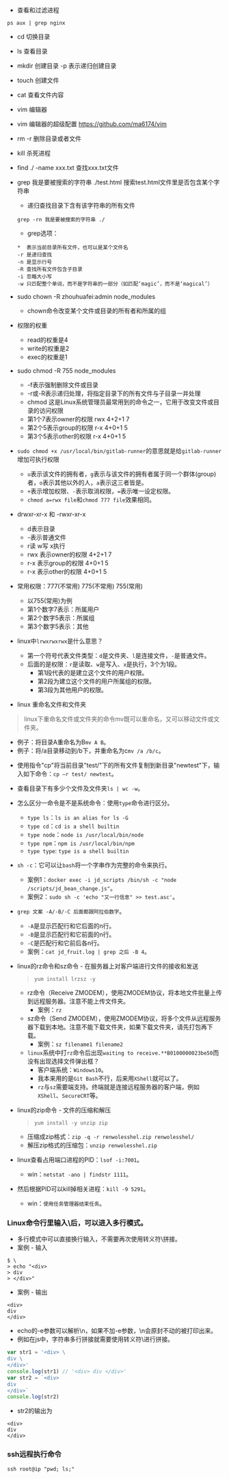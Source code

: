 * 查看和过滤进程
```
ps aux | grep nginx
```
* cd 切换目录
* ls 查看目录
* mkdir 创建目录 -p 表示递归创建目录
* touch 创建文件
* cat 查看文件内容
* vim 编辑器
* vim 编辑器的超级配置 https://github.com/ma6174/vim
* rm -r 删除目录或者文件
* kill 杀死进程
* find ./ -name xxx.txt 查找xxx.txt文件
* grep 我是要被搜索的字符串 ./test.html 搜索test.html文件里是否包含某个字符串
    - 递归查找目录下含有该字符串的所有文件
    ```
    grep -rn 我是要被搜索的字符串 ./
    ```
    - grep选项：
    ```
    *  表示当前目录所有文件，也可以是某个文件名
    -r 是递归查找
    -n 是显示行号
    -R 查找所有文件包含子目录
    -i 忽略大小写
    -w 只匹配整个单词，而不是字符串的一部分（如匹配‘magic’，而不是‘magical’）
    ```
* sudo chown -R zhouhuafei:admin node_modules
    - chown命令改变某个文件或目录的所有者和所属的组
* 权限的权重
    - read的权重是4
    - write的权重是2
    - exec的权重是1
* sudo chmod -R 755 node_modules
    - -f表示强制删除文件或目录
    - -r或-R表示递归处理，将指定目录下的所有文件与子目录一并处理
    - chmod 这是Linux系统管理员最常用到的命令之一，它用于改变文件或目录的访问权限
    - 第1个7表示owner的权限 rwx 4+2+1 7
    - 第2个5表示group的权限 r-x 4+0+1 5
    - 第3个5表示other的权限 r-x 4+0+1 5
* `sudo chmod +x /usr/local/bin/gitlab-runner`的意思就是给`gitlab-runner`增加可执行权限
  - `u`表示该文件的拥有者，`g`表示与该文件的拥有者属于同一个群体(group)者，`o`表示其他以外的人，`a`表示这三者皆是。
  - `+`表示增加权限、`-`表示取消权限，`=`表示唯一设定权限。
  - `chmod a=rwx file`和`chmod 777 file`效果相同。
* drwxr-xr-x 和 -rwxr-xr-x
    - d表示目录
    - -表示普通文件
    - r读 w写 x执行
    - rwx 表示owner的权限 4+2+1 7
    - r-x 表示group的权限 4+0+1 5
    - r-x 表示other的权限 4+0+1 5
* 常用权限：777(不常用) 775(不常用) 755(常用)
    - 以755(常用)为例
    - 第1个数字7表示：所属用户
    - 第2个数字5表示：所属组
    - 第3个数字5表示：其他
* linux中`lrwxrwxrwx`是什么意思？
  - 第一个符号代表文件类型：`d`是文件夹、`l`是连接文件，`-`是普通文件。
  - 后面的是权限：`r`是读取、`w`是写入、`x`是执行，3个为1段。
    - 第1段代表的是建立这个文件的用户权限。
    - 第2段为建立这个文件的用户所属组的权限。
    - 第3段为其他用户的权限。

* linux 重命名文件和文件夹
> linux下重命名文件或文件夹的命令mv既可以重命名，又可以移动文件或文件夹。
 - 例子：将目录A重命名为B```mv A B```。
 - 例子：将/a目录移动到/b下，并重命名为c```mv /a /b/c```。

* 使用指令"cp"将当前目录"test/"下的所有文件复制到新目录"newtest"下，输入如下命令：```cp –r test/ newtest```。

* 查看目录下有多少个文件及文件夹```ls | wc -w```。

* 怎么区分一命令是不是系统命令：使用`type`命令进行区分。
  - `type ls`：`ls is an alias for ls -G`
  - `type cd`：`cd is a shell builtin`
  - `type node`：`node is /usr/local/bin/node`
  - `type npm`：`npm is /usr/local/bin/npm`
  - `type type`: `type is a shell builtin`

* `sh -c`：它可以让`bash`将一个字串作为完整的命令来执行。
  - 案例1：`docker exec -i jd_scripts /bin/sh -c "node /scripts/jd_bean_change.js"`。
  - 案例2：`sudo sh -c 'echo "又一行信息" >> test.asc'`。

* `grep 文案 -A/-B/-C 后面都跟阿拉伯数字`。
  - `-A`是显示匹配行和它后面的n行。
  - `-B`是显示匹配行和它前面的n行。
  - `-C`是匹配行和它前后各n行。
  - 案例：`cat jd_fruit.log | grep 之后 -B 4`。

* linux的rz命令和sz命令 - 在服务器上对客户端进行文件的接收和发送
  > `yum install lrzsz -y`
  - rz命令（Receive ZMODEM），使用ZMODEM协议，将本地文件批量上传到远程服务器。注意不能上传文件夹。
    - 案例：`rz`
  - sz命令（Send ZMODEM），使用ZMODEM协议，将多个文件从远程服务器下载到本地。注意不能下载文件夹，如果下载文件夹，请先打包再下载。
    - 案例：`sz filename1 filename2`
  - `linux`系统中打`rz`命令后出现`waiting to receive.**B0100000023be50`而没有出现选择文件弹出框？
    - 客户端系统：`Windows10`。
    - 我本来用的是`Git Bash`不行，后来用`XShell`就可以了。
    - `rz`与`sz`需要端支持。终端就是连接远程服务器的客户端，例如`XShell`、`SecureCRT`等。

* linux的zip命令 - 文件的压缩和解压
  > `yum install -y unzip zip`
  - 压缩成zip格式：`zip -q -r renwolesshel.zip renwolesshel/`
  - 解压zip格式的压缩包：`unzip renwolesshel.zip`

* linux查看占用端口进程的PID：`lsof -i:7001`。
  - win：`netstat -ano | findstr 1111`。
* 然后根据PID可以kill掉相关进程：`kill -9 5291`。
  - win：`使用任务管理器结束任务`。

### Linux命令行里输入\后，可以进入多行模式。
* 多行模式中可以直接换行输入，不需要再次使用转义符\拼接。
* 案例 - 输入
```
$ \
> echo "<div>
> div
> </div>"
```
* 案例 - 输出
```
<div>
div
</div>
```
* echo的-e参数可以解析\n，如果不加-e参数，\n会原封不动的被打印出来。
* 例如在js中，字符串多行拼接就需要使用转义符\进行拼接。
```javascript
var str1 = '<div> \
div \
</div>'
console.log(str1) // '<div> div </div>'
var str2 = `<div>
div
</div>`
console.log(str2)
```
* str2的输出为
```
<div>
div
</div>
```

### ssh远程执行命令
```
ssh root@ip "pwd; ls;"
```
